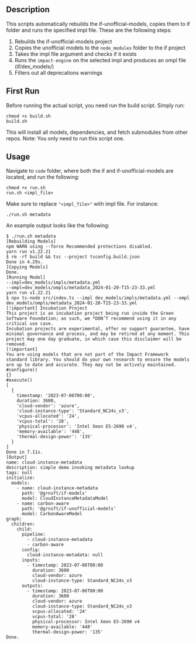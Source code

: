 ## Description
This scripts automatically rebuilds the if-unofficial-models, copies them to if folder and runs the specified impl file. These are the following steps:
1. Rebuilds the if-unofficial-models project
2. Copies the unofficial models to the `node_modules` folder to the if project
3. Takes the impl file argument and checks if it exists
4. Runs the `impact-engine` on the selected impl and produces an ompl file (if/dev_models/)
5. Filters out all deprecations warnings

## First Run
Before running the actual script, you need run the build script. Simply run:
```
chmod +x build.sh
build.sh
```
This will install all models, dependencies, and fetch submodules from other repos.
Note: You only need to run this script one.

## Usage
Navigate to `code` folder, where both the if and if-unofficial-models are located, and run the following:
```
chmod +x run.sh
run.sh <impl_file>
```

Make sure to replace `"<impl_file>"` with impl file. For instance:
```
./run.sh metadata
```

An example output looks like the following:
```
$ ./run.sh metadata
[Rebuilding Models]
npm WARN using --force Recommended protections disabled.
yarn run v1.22.21
$ rm -rf build && tsc --project tsconfig.build.json
Done in 4.29s.
[Copying Models]
Done.
[Running Model]
--impl=dev_models/impls/metadata.yml
--ompl=dev_models/ompls/metadata_2024-01-20-T15-23-33.yml
yarn run v1.22.21
$ npx ts-node src/index.ts --impl dev_models/impls/metadata.yml --ompl dev_models/ompls/metadata_2024-01-20-T15-23-33.yml
[!important] Incubation Project
This project is an incubation project being run inside the Green Software Foundation; as such, we *DON’T recommend using it in any critical use case.
Incubation projects are experimental, offer no support guarantee, have minimal governance and process, and may be retired at any moment. This project may one day graduate, in which case this disclaimer will be removed.
[!important]
You are using models that are not part of the Impact Framework standard library. You should do your own research to ensure the models are up to date and accurate. They may not be actively maintained.
#configure()
{}
#execute()
[
  {
    timestamp: '2023-07-06T00:00',
    duration: 3600,
    'cloud-vendor': 'azure',
    'cloud-instance-type': 'Standard_NC24s_v3',
    'vcpus-allocated': '24',
    'vcpus-total': '28',
    'physical-processor': 'Intel Xeon E5-2690 v4',
    'memory-available': '448',
    'thermal-design-power': '135'
  }
]
Done in 7.11s.
[Output]
name: cloud-instance-metadata
description: simple demo invoking metadata lookup
tags: null
initialize:
  models:
    - name: cloud-instance-metadata
      path: '@grnsft/if-models'
      model: CloudInstanceMetadataModel
    - name: carbon-aware
      path: '@grnsft/if-unofficial-models'
      model: CarbonAwareModel
graph:
  children:
    child:
      pipeline:
        - cloud-instance-metadata
        - carbon-aware
      config:
        cloud-instance-metadata: null
      inputs:
        - timestamp: 2023-07-06T00:00
          duration: 3600
          cloud-vendor: azure
          cloud-instance-type: Standard_NC24s_v3
      outputs:
        - timestamp: 2023-07-06T00:00
          duration: 3600
          cloud-vendor: azure
          cloud-instance-type: Standard_NC24s_v3
          vcpus-allocated: '24'
          vcpus-total: '28'
          physical-processor: Intel Xeon E5-2690 v4
          memory-available: '448'
          thermal-design-power: '135'
Done.
```
